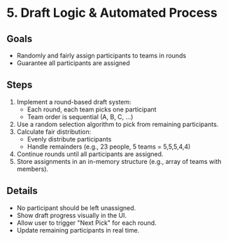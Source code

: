 # 5. Draft Logic & Automated Process

## Goals
- Randomly and fairly assign participants to teams in rounds
- Guarantee all participants are assigned

## Steps
1. Implement a round-based draft system:
   - Each round, each team picks one participant
   - Team order is sequential (A, B, C, ...)
2. Use a random selection algorithm to pick from remaining participants.
3. Calculate fair distribution:
   - Evenly distribute participants
   - Handle remainders (e.g., 23 people, 5 teams = 5,5,5,4,4)
4. Continue rounds until all participants are assigned.
5. Store assignments in an in-memory structure (e.g., array of teams with members).

## Details
- No participant should be left unassigned.
- Show draft progress visually in the UI.
- Allow user to trigger "Next Pick" for each round.
- Update remaining participants in real time.
